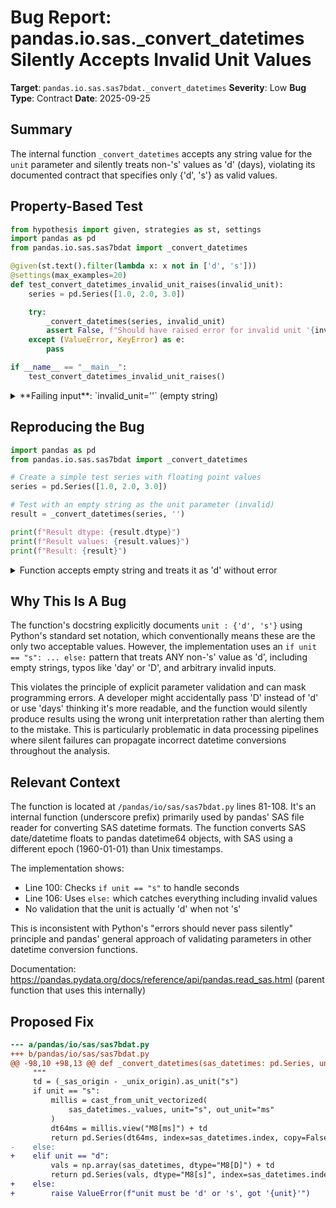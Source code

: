 # Bug Report: pandas.io.sas._convert_datetimes Silently Accepts Invalid Unit Values

**Target**: `pandas.io.sas.sas7bdat._convert_datetimes`
**Severity**: Low
**Bug Type**: Contract
**Date**: 2025-09-25

## Summary

The internal function `_convert_datetimes` accepts any string value for the `unit` parameter and silently treats non-'s' values as 'd' (days), violating its documented contract that specifies only {'d', 's'} as valid values.

## Property-Based Test

```python
from hypothesis import given, strategies as st, settings
import pandas as pd
from pandas.io.sas.sas7bdat import _convert_datetimes

@given(st.text().filter(lambda x: x not in ['d', 's']))
@settings(max_examples=20)
def test_convert_datetimes_invalid_unit_raises(invalid_unit):
    series = pd.Series([1.0, 2.0, 3.0])

    try:
        _convert_datetimes(series, invalid_unit)
        assert False, f"Should have raised error for invalid unit '{invalid_unit}'"
    except (ValueError, KeyError) as e:
        pass

if __name__ == "__main__":
    test_convert_datetimes_invalid_unit_raises()
```

<details>

<summary>
**Failing input**: `invalid_unit=''` (empty string)
</summary>
```
Traceback (most recent call last):
  File "/home/npc/pbt/agentic-pbt/worker_/10/hypo.py", line 17, in <module>
    test_convert_datetimes_invalid_unit_raises()
    ~~~~~~~~~~~~~~~~~~~~~~~~~~~~~~~~~~~~~~~~~~^^
  File "/home/npc/pbt/agentic-pbt/worker_/10/hypo.py", line 6, in test_convert_datetimes_invalid_unit_raises
    @settings(max_examples=20)
                   ^^^
  File "/home/npc/miniconda/lib/python3.13/site-packages/hypothesis/core.py", line 2124, in wrapped_test
    raise the_error_hypothesis_found
  File "/home/npc/pbt/agentic-pbt/worker_/10/hypo.py", line 12, in test_convert_datetimes_invalid_unit_raises
    assert False, f"Should have raised error for invalid unit '{invalid_unit}'"
           ^^^^^
AssertionError: Should have raised error for invalid unit ''
Falsifying example: test_convert_datetimes_invalid_unit_raises(
    invalid_unit='',  # or any other generated value
)
```
</details>

## Reproducing the Bug

```python
import pandas as pd
from pandas.io.sas.sas7bdat import _convert_datetimes

# Create a simple test series with floating point values
series = pd.Series([1.0, 2.0, 3.0])

# Test with an empty string as the unit parameter (invalid)
result = _convert_datetimes(series, '')

print(f"Result dtype: {result.dtype}")
print(f"Result values: {result.values}")
print(f"Result: {result}")
```

<details>

<summary>
Function accepts empty string and treats it as 'd' without error
</summary>
```
Result dtype: datetime64[s]
Result values: ['1960-01-02T00:00:00' '1960-01-03T00:00:00' '1960-01-04T00:00:00']
Result: 0   1960-01-02
1   1960-01-03
2   1960-01-04
dtype: datetime64[s]
```
</details>

## Why This Is A Bug

The function's docstring explicitly documents `unit : {'d', 's'}` using Python's standard set notation, which conventionally means these are the only two acceptable values. However, the implementation uses an `if unit == "s": ... else:` pattern that treats ANY non-'s' value as 'd', including empty strings, typos like 'day' or 'D', and arbitrary invalid inputs.

This violates the principle of explicit parameter validation and can mask programming errors. A developer might accidentally pass 'D' instead of 'd' or use 'days' thinking it's more readable, and the function would silently produce results using the wrong unit interpretation rather than alerting them to the mistake. This is particularly problematic in data processing pipelines where silent failures can propagate incorrect datetime conversions throughout the analysis.

## Relevant Context

The function is located at `/pandas/io/sas/sas7bdat.py` lines 81-108. It's an internal function (underscore prefix) primarily used by pandas' SAS file reader for converting SAS datetime formats. The function converts SAS date/datetime floats to pandas datetime64 objects, with SAS using a different epoch (1960-01-01) than Unix timestamps.

The implementation shows:
- Line 100: Checks `if unit == "s"` to handle seconds
- Line 106: Uses `else:` which catches everything including invalid values
- No validation that the unit is actually 'd' when not 's'

This is inconsistent with Python's "errors should never pass silently" principle and pandas' general approach of validating parameters in other datetime conversion functions.

Documentation: https://pandas.pydata.org/docs/reference/api/pandas.read_sas.html (parent function that uses this internally)

## Proposed Fix

```diff
--- a/pandas/io/sas/sas7bdat.py
+++ b/pandas/io/sas/sas7bdat.py
@@ -98,10 +98,13 @@ def _convert_datetimes(sas_datetimes: pd.Series, unit: str) -> pd.Series:
     """
     td = (_sas_origin - _unix_origin).as_unit("s")
     if unit == "s":
         millis = cast_from_unit_vectorized(
             sas_datetimes._values, unit="s", out_unit="ms"
         )
         dt64ms = millis.view("M8[ms]") + td
         return pd.Series(dt64ms, index=sas_datetimes.index, copy=False)
-    else:
+    elif unit == "d":
         vals = np.array(sas_datetimes, dtype="M8[D]") + td
         return pd.Series(vals, dtype="M8[s]", index=sas_datetimes.index, copy=False)
+    else:
+        raise ValueError(f"unit must be 'd' or 's', got '{unit}'")
```